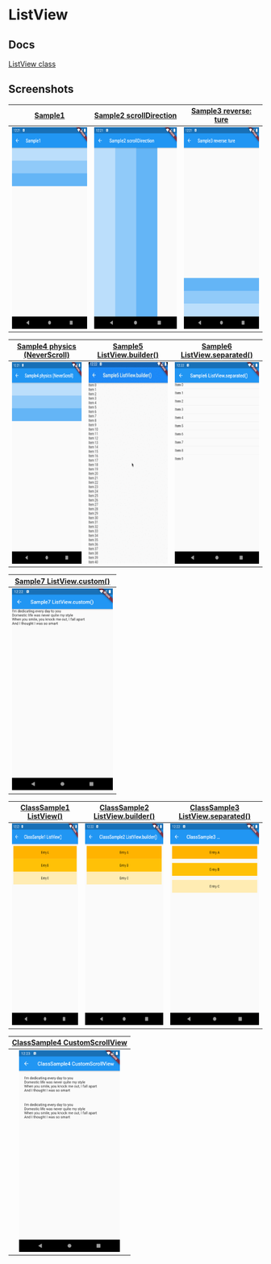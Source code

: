 # ListView

## Docs

[ListView class](https://api.flutter.dev/flutter/widgets/ListView-class.html)

## Screenshots


|[Sample1](lib/pages/sample1.dart)|[Sample2 scrollDirection](lib/pages/sample2.dart)|[Sample3 reverse: ture](lib/pages/sample3.dart)|
|:-:|:-:|:-:|
|<img src="./screenshots/Sample1.png" height="400" alt="Screenshot"/>|<img src="./screenshots/Sample2.png" height="400" alt="Screenshot"/>|<img src="./screenshots/Sample3.png" height="400" alt="Screenshot"/>|

|[Sample4 physics (NeverScroll)](lib/pages/sample4.dart)|[Sample5 ListView.builder()](lib/pages/sample5.dart)|[Sample6 ListView.separated()](lib/pages/sample6.dart)|
|:-:|:-:|:-:|
|<img src="./screenshots/Sample4.png" height="400" alt="Screenshot"/>|<img src="./screenshots/gif/Sample5.gif" height="400" alt="Screenshot"/>|<img src="./screenshots/Sample6.png" height="400" alt="Screenshot"/>|

|[Sample7 ListView.custom()](lib/pages/sample7.dart)|
|:-:|
|<img src="./screenshots/Sample7.png" height="400" alt="Screenshot"/>|

|[ClassSample1 ListView()](lib/pages/class_sample1.dart)|[ClassSample2 ListView.builder()](lib/pages/class_sample2.dart)|[ClassSample3 ListView.separated()](lib/pages/class_sample3.dart)|
|:-:|:-:|:-:|
|<img src="./screenshots/ClassSample1.png" height="400" alt="Screenshot"/>|<img src="./screenshots/ClassSample2.png" height="400" alt="Screenshot"/>|<img src="./screenshots/ClassSample3.png" height="400" alt="Screenshot"/>|

|[ClassSample4 CustomScrollView](lib/pages/class_sample4.dart)|
|:-:|
|<img src="./screenshots/ClassSample4.png" height="400" alt="Screenshot"/>|
